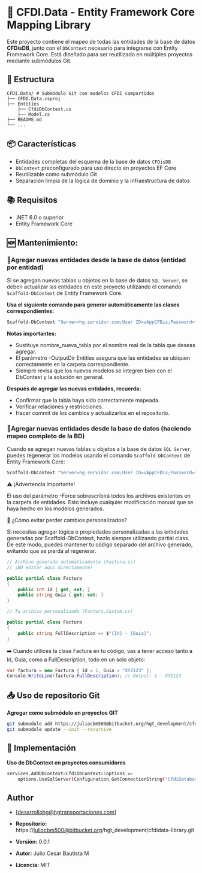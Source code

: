 ﻿# 🚛 CFDI.Data - Entity Framework Core Mapping Library

Este proyecto contiene el mapeo de todas las entidades de la base de datos **CFDisDB**, junto con el `DbContext` necesario para integrarse con Entity Framework Core. Está diseñado para ser reutilizado en múltiples proyectos mediante submódulos Git.

## 🧱 Estructura

```text
CFDI.Data/ # Submódulo Git con modelos CFDI compartidos           
├── CFDI.Data.csproj
├── Entities
    ├── CfdiDbContext.cs
    ├── Model.cs
├── README.md
└── ...
```

## 📦 Características

- Entidades completas del esquema de la base de datos `CFDisDB`
- `DbContext` preconfigurado para uso directo en proyectos EF Core
- Reutilizable como submódulo Git
- Separación limpia de la lógica de dominio y la infraestructura de datos


## 📚 Requisitos
- .NET 6.0 o superior
- Entity Framework Core


## 🆕 Mantenimiento: 
### 🛑Agregar nuevas entidades desde la base de datos (**entidad por entidad**)

Si se agregan nuevas tablas u objetos en la base de datos `SQL Server`, se deben actualizar las entidades en este proyecto utilizando el comando `Scaffold-DbContext` de Entity Framework Core.

**Usa el siguiente comando para generar automáticamente las clases correspondientes:**

```powershell
Scaffold-DbContext "Server=hg.servidor.com;User ID=uAppCFDis;Password=********; Database=CFDisDB; TrustServerCertificate=true;" Microsoft.EntityFrameworkCore.SqlServer -OutputDir Entities -Context CfdiDbContext -Tables nombre_nueva_tabla
```

**Notas importantes:**

- Sustituye nombre_nueva_tabla por el nombre real de la tabla que deseas agregar.
- El parámetro -OutputDir Entities asegura que las entidades se ubiquen correctamente en la carpeta correspondiente.
- Siempre revisa que los nuevos modelos se integren bien con el DbContext y la solución en general.

**Después de agregar las nuevas entidades, recuerda:**
- Confirmar que la tabla haya sido correctamente mapeada.
- Verificar relaciones y restricciones.
- Hacer commit de los cambios y actualizarlos en el repositorio.



### 🛑Agregar nuevas entidades desde la base de datos (**haciendo mapeo completo de la BD**)

Cuando se agregan nuevas tablas u objetos a la base de datos `SQL Server`, puedes regenerar los modelos usando el comando `Scaffold-DbContext` de Entity Framework Core:

```powershell
Scaffold-DbContext "Server=hg.servidor.com;User ID=uAppCFDis;Password=********; Database=CFDisDB; TrustServerCertificate=true;" Microsoft.EntityFrameworkCore.SqlServer -OutputDir Entities -Context TrucksDbContext -DataAnnotations -UseDatabaseNames -Force
```
⚠️ ¡Advertencia importante!

El uso del parámetro -Force sobrescribirá todos los archivos existentes en la carpeta de entidades. Esto incluye cualquier modificación manual que se haya hecho en los modelos generados.

🔧 ¿Cómo evitar perder cambios personalizados?

Si necesitas agregar lógica o propiedades personalizadas a las entidades generadas por Scaffold-DbContext, hazlo siempre utilizando partial class. De este modo, puedes mantener tu código separado del archivo generado, evitando que se pierda al regenerar.

```csharp
// Archivo generado automáticamente (Factura.cs)
// ¡NO editar aquí directamente!

public partial class Factura
{
    public int Id { get; set; }
    public string Guia { get; set; }
}

// Tu archivo personalizado (Factura.Custom.cs)

public partial class Factura
{
    public string FullDescription => $"{Id} - {Guia}";
}
```

➡️ Cuando utilices la clase Factura en tu código, vas a tener acceso tanto a Id, Guia, como a FullDescription, todo en un solo objeto:

```csharp
var factura = new Factura { Id = 1, Guia = "XYZ123" };
Console.WriteLine(factura.FullDescription); // Output: 1 - XYZ123
```
## 📤 Uso de repositorio Git
**Agregar como submódulo en proyectos GIT**

```bash
git submodule add https://juliocbm500@bitbucket.org/hgt_development/cfdidata-library.git /PrjoectConsumidor/lib
git submodule update --init --recursive
```

## 🚀 Implementación 
**Uso de DbContext en proyectos consumidores**
```bash
services.AddDbContext<CfdiDbContext>(options =>
    options.UseSqlServer(Configuration.GetConnectionString("CfdiDatabase")));
```
## Author

- [desarrollohg@hgtransportaciones.com]

- **Repositorio:** https://juliocbm500@bitbucket.org/hgt_development/cfdidata-library.git
- **Versión:** 0.0.1 
- **Autor:** Julio Cesar Bautista M  
- **Licencia:** MIT 

